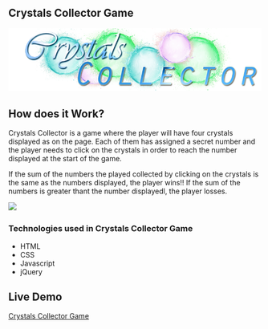## Crystals Collector Game
<center><img src="https://github.com/rederu/unit-4-game/blob/master/assets/images/CrystalsCollector.png?raw=true"/></center>

<h2>How does it Work?</h2>

Crystals Collector is a game where the player will have four crystals displayed as on the page. Each of them has assigned a secret number and the player needs to click on the crystals in order to reach the number displayed at the start of the game.

If the sum of the numbers the played collected by clicking on the crystals is the same as the numbers displayed, the player wins!!
If the sum of the numbers is greater thant the number displayedl, the player losses.

<img src="https://i.imgur.com/0fWb7V7.png">

<h3>Technologies used in Crystals Collector Game</h3>

<ul>
  <li>HTML</li>
  <li>CSS</li>
  <li>Javascript</li>
  <li>jQuery</li>
 </ul>

<h2>Live Demo</h2>
<a href="https://rederu.github.io/unit-4-game">Crystals Collector Game</a>
